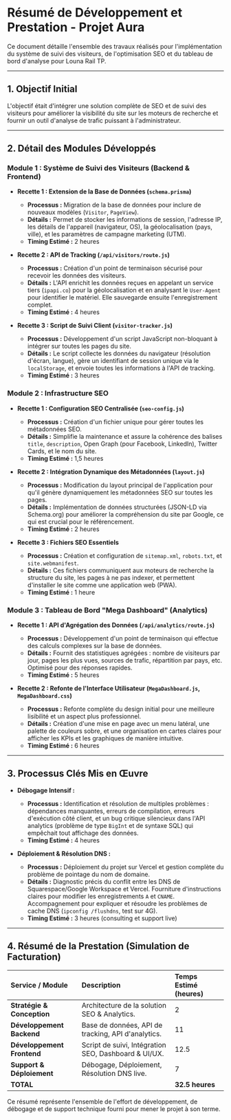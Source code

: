 # Résumé de Développement et Prestation - Projet Aura

Ce document détaille l'ensemble des travaux réalisés pour l'implémentation du système de suivi des visiteurs, de l'optimisation SEO et du tableau de bord d'analyse pour Louna Rail TP.

---

## 1. Objectif Initial

L'objectif était d'intégrer une solution complète de SEO et de suivi des visiteurs pour améliorer la visibilité du site sur les moteurs de recherche et fournir un outil d'analyse de trafic puissant à l'administrateur.

---

## 2. Détail des Modules Développés

### Module 1 : Système de Suivi des Visiteurs (Backend & Frontend)

*   **Recette 1 : Extension de la Base de Données (`schema.prisma`)**
    *   **Processus :** Migration de la base de données pour inclure de nouveaux modèles (`Visitor`, `PageView`).
    *   **Détails :** Permet de stocker les informations de session, l'adresse IP, les détails de l'appareil (navigateur, OS), la géolocalisation (pays, ville), et les paramètres de campagne marketing (UTM).
    *   **Timing Estimé :** 2 heures

*   **Recette 2 : API de Tracking (`/api/visitors/route.js`)**
    *   **Processus :** Création d'un point de terminaison sécurisé pour recevoir les données des visiteurs.
    *   **Détails :** L'API enrichit les données reçues en appelant un service tiers (`ipapi.co`) pour la géolocalisation et en analysant le `User-Agent` pour identifier le matériel. Elle sauvegarde ensuite l'enregistrement complet.
    *   **Timing Estimé :** 4 heures

*   **Recette 3 : Script de Suivi Client (`visitor-tracker.js`)**
    *   **Processus :** Développement d'un script JavaScript non-bloquant à intégrer sur toutes les pages du site.
    *   **Détails :** Le script collecte les données du navigateur (résolution d'écran, langue), gère un identifiant de session unique via le `localStorage`, et envoie toutes les informations à l'API de tracking.
    *   **Timing Estimé :** 3 heures

### Module 2 : Infrastructure SEO

*   **Recette 1 : Configuration SEO Centralisée (`seo-config.js`)**
    *   **Processus :** Création d'un fichier unique pour gérer toutes les métadonnées SEO.
    *   **Détails :** Simplifie la maintenance et assure la cohérence des balises `title`, `description`, Open Graph (pour Facebook, LinkedIn), Twitter Cards, et le nom du site.
    *   **Timing Estimé :** 1,5 heures

*   **Recette 2 : Intégration Dynamique des Métadonnées (`layout.js`)**
    *   **Processus :** Modification du layout principal de l'application pour qu'il génère dynamiquement les métadonnées SEO sur toutes les pages.
    *   **Détails :** Implémentation de données structurées (JSON-LD via Schema.org) pour améliorer la compréhension du site par Google, ce qui est crucial pour le référencement.
    *   **Timing Estimé :** 2 heures

*   **Recette 3 : Fichiers SEO Essentiels**
    *   **Processus :** Création et configuration de `sitemap.xml`, `robots.txt`, et `site.webmanifest`.
    *   **Détails :** Ces fichiers communiquent aux moteurs de recherche la structure du site, les pages à ne pas indexer, et permettent d'installer le site comme une application web (PWA).
    *   **Timing Estimé :** 1 heure

### Module 3 : Tableau de Bord "Mega Dashboard" (Analytics)

*   **Recette 1 : API d'Agrégation des Données (`/api/analytics/route.js`)**
    *   **Processus :** Développement d'un point de terminaison qui effectue des calculs complexes sur la base de données.
    *   **Détails :** Fournit des statistiques agrégées : nombre de visiteurs par jour, pages les plus vues, sources de trafic, répartition par pays, etc. Optimisé pour des réponses rapides.
    *   **Timing Estimé :** 5 heures

*   **Recette 2 : Refonte de l'Interface Utilisateur (`MegaDashboard.js`, `MegaDashboard.css`)**
    *   **Processus :** Refonte complète du design initial pour une meilleure lisibilité et un aspect plus professionnel.
    *   **Détails :** Création d'une mise en page avec un menu latéral, une palette de couleurs sobre, et une organisation en cartes claires pour afficher les KPIs et les graphiques de manière intuitive.
    *   **Timing Estimé :** 6 heures

---

## 3. Processus Clés Mis en Œuvre

*   **Débogage Intensif :**
    *   **Processus :** Identification et résolution de multiples problèmes : dépendances manquantes, erreurs de compilation, erreurs d'exécution côté client, et un bug critique silencieux dans l'API analytics (problème de type `BigInt` et de syntaxe SQL) qui empêchait tout affichage des données.
    *   **Timing Estimé :** 4 heures

*   **Déploiement & Résolution DNS :**
    *   **Processus :** Déploiement du projet sur Vercel et gestion complète du problème de pointage du nom de domaine.
    *   **Détails :** Diagnostic précis du conflit entre les DNS de Squarespace/Google Workspace et Vercel. Fourniture d'instructions claires pour modifier les enregistrements `A` et `CNAME`. Accompagnement pour expliquer et résoudre les problèmes de cache DNS (`ipconfig /flushdns`, test sur 4G).
    *   **Timing Estimé :** 3 heures (consulting et support live)

---

## 4. Résumé de la Prestation (Simulation de Facturation)

| Service / Module | Description | Temps Estimé (heures) |
| :--- | :--- | :--- |
| **Stratégie & Conception** | Architecture de la solution SEO & Analytics. | 2 |
| **Développement Backend** | Base de données, API de tracking, API d'analytics. | 11 |
| **Développement Frontend**| Script de suivi, Intégration SEO, Dashboard & UI/UX. | 12.5 |
| **Support & Déploiement** | Débogage, Déploiement, Résolution DNS live. | 7 |
| **TOTAL** | | **32.5 heures** |

Ce résumé représente l'ensemble de l'effort de développement, de débogage et de support technique fourni pour mener le projet à son terme. 
